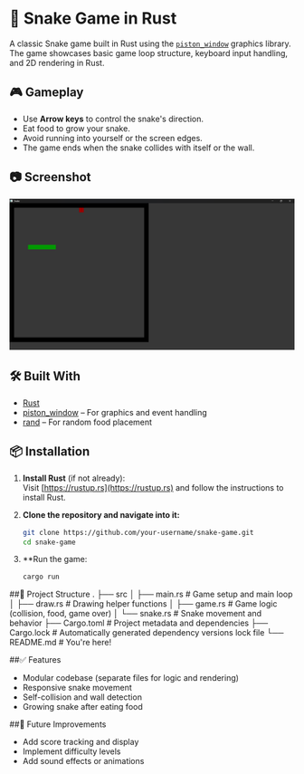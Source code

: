# 🐍 Snake Game in Rust

A classic Snake game built in Rust using the [`piston_window`](https://crates.io/crates/piston_window) graphics library. The game showcases basic game loop structure, keyboard input handling, and 2D rendering in Rust.

## 🎮 Gameplay

- Use **Arrow keys** to control the snake's direction.
- Eat food to grow your snake.
- Avoid running into yourself or the screen edges.
- The game ends when the snake collides with itself or the wall.

## 📷 Screenshot
 
![Snake Game Screenshot](https://github.com/krishnag-12/SNAKE_GAME/blob/82815103f1ca6f6e4ecf0893289d52e8898e4357/Screenshot%202025-08-03%20173444.png)

## 🛠️ Built With

- [Rust](https://www.rust-lang.org/)
- [piston_window](https://crates.io/crates/piston_window) – For graphics and event handling
- [rand](https://crates.io/crates/rand) – For random food placement

## 📦 Installation

1. **Install Rust** (if not already):  
   Visit [https://rustup.rs](https://rustup.rs) and follow the instructions to install Rust.

2. **Clone the repository and navigate into it:**
   ```bash
   git clone https://github.com/your-username/snake-game.git
   cd snake-game
3. **Run the game:
   ```bash
   cargo run

##📁 Project Structure
.
├── src
│   ├── main.rs       # Game setup and main loop
│   ├── draw.rs       # Drawing helper functions
│   ├── game.rs       # Game logic (collision, food, game over)
│   └── snake.rs      # Snake movement and behavior
├── Cargo.toml        # Project metadata and dependencies
├── Cargo.lock        # Automatically generated dependency versions lock file
└── README.md         # You're here!

##✅ Features
- Modular codebase (separate files for logic and rendering)
- Responsive snake movement
- Self-collision and wall detection
- Growing snake after eating food

##🚧 Future Improvements
- Add score tracking and display
- Implement difficulty levels
- Add sound effects or animations
